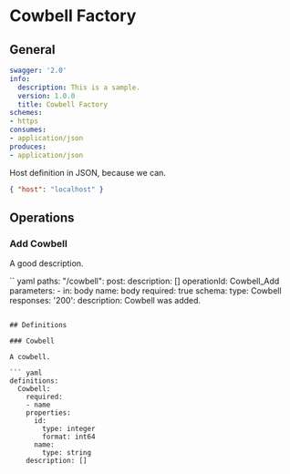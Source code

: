 # Cowbell Factory

## General

``` yaml
swagger: '2.0'
info:
  description: This is a sample.
  version: 1.0.0
  title: Cowbell Factory
schemes:
- https
consumes:
- application/json
produces:
- application/json
```

Host definition in JSON, because we can.

``` json
{ "host": "localhost" }
```

## Operations

### Add Cowbell

A good description.

`` yaml
paths:
  "/cowbell":
    post:
      description: []
      operationId: Cowbell_Add
      parameters:
      - in: body
        name: body
        required: true
        schema:
          type: Cowbell
      responses:
        '200':
          description: Cowbell was added.
```

## Definitions

### Cowbell

A cowbell.

``` yaml
definitions:
  Cowbell:
    required:
    - name
    properties:
      id:
        type: integer
        format: int64
      name:
        type: string
    description: []
```